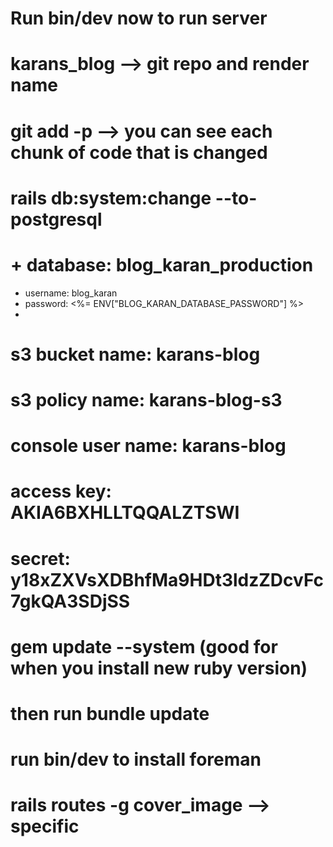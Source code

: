 # Run bin/dev now to run server
# karans_blog --> git repo and render name
# git add -p --> you can see each chunk of code that is changed
# rails db:system:change --to-postgresql
# +  database: blog_karan_production
+  username: blog_karan
+  password: <%= ENV["BLOG_KARAN_DATABASE_PASSWORD"] %>
+  
# s3 bucket name: karans-blog
# s3 policy name: karans-blog-s3
# console user name: karans-blog
# access key: AKIA6BXHLLTQQALZTSWI
# secret: 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
# gem update --system (good for when you install new ruby version)
# then run bundle update
# run bin/dev to install foreman
# rails routes -g cover_image --> specific